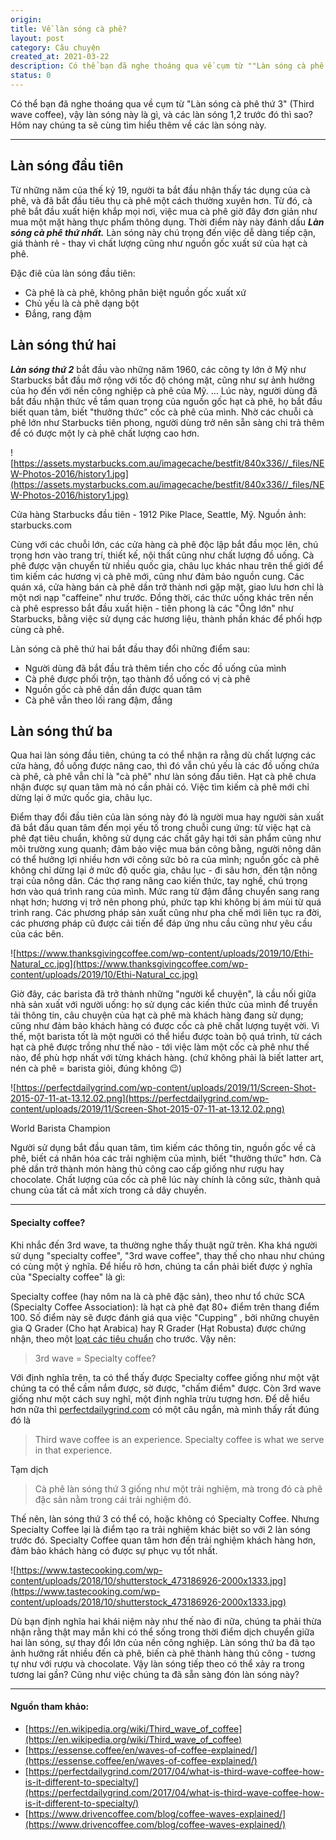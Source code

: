 ```yaml
---
origin: 
title: Về làn sóng cà phê?
layout: post
category: Câu chuyện
created_at: 2021-03-22
description: Có thể bạn đã nghe thoáng qua về cụm từ ""Làn sóng cà phê thứ 3"" (Third wave coffee), vậy làn sóng này là gì, và các làn sóng 1,2 trước đó thì sao? Hôm nay chúng ta sẽ cùng tìm hiểu thêm về các làn sóng này.
status: 0
---
```

Có thể bạn đã nghe thoáng qua về cụm từ "Làn sóng cà phê thứ 3" (Third wave coffee), vậy làn sóng này là gì, và các làn sóng 1,2 trước đó thì sao? Hôm nay chúng ta sẽ cùng tìm hiểu thêm về các làn sóng này.

---

## Làn sóng đầu tiên

Từ những năm của thế kỷ 19, người ta bắt đầu nhận thấy tác dụng của cà phê, và đã bắt đầu tiêu thụ cà phê một cách thường xuyên hơn. Từ đó, cà phê bắt đầu xuất hiện khắp mọi nơi, việc mua cà phê giờ đây đơn giản như mua một mặt hàng thực phẩm thông dụng. Thời điểm này này đánh dấu ***Làn sóng cà phê thứ nhất.*** Làn sóng này chú trọng đến việc dễ dàng tiếp cận, giá thành rẻ - thay vì chất lượng cũng như nguồn gốc xuất sứ của hạt cà phê.

Đặc điê của làn sóng đầu tiên:

- Cà phê là cà phê, không phân biệt nguồn gốc xuất xứ
- Chủ yếu là cà phê dạng bột
- Đắng, rang đậm

## Làn sóng thứ hai

***Làn sóng thứ 2*** bắt đầu vào những năm 1960, các công ty lớn ở Mỹ như Starbucks bắt đầu mở rộng với tốc độ chóng mặt, cũng như sự ảnh hưởng của họ đến với nền công nghiệp cà phê của Mỹ. ... Lúc này, người dùng đã bắt đầu nhận thức về tầm quan trọng của nguồn gốc hạt cà phê, họ bắt đầu biết quan tâm, biết "thưởng thức" cốc cà phê của mình. Nhờ các chuỗi cà phê lớn như Starbucks tiên phong, người dùng trở nên sẵn sàng chi trả thêm để có được một ly cà phê chất lượng cao hơn.

![https://assets.mystarbucks.com.au/imagecache/bestfit/840x336//_files/NEW-Photos-2016/history1.jpg](https://assets.mystarbucks.com.au/imagecache/bestfit/840x336//_files/NEW-Photos-2016/history1.jpg)

Cửa hàng Starbucks đầu tiên - 1912 Pike Place, Seattle, Mỹ. Nguồn ảnh: starbucks.com

Cùng với các chuỗi lớn, các cửa hàng cà phê độc lập bắt đầu mọc lên, chú trọng hơn vào trang trí, thiết kế, nội thất cũng như chất lượng đồ uống. Cà phê được vận chuyển từ nhiều quốc gia, châu lục khác nhau trên thế giới để tìm kiếm các hương vị cà phê mới, cũng như đảm bảo nguồn cung. Các quán xá, cửa hàng bán cà phê dần trở thành nơi gặp mặt, giao lưu hơn chỉ là một nơi nạp "caffeine" như trước. Đồng thời, các thức uống khác trên nền cà phê espresso bắt đầu xuất hiện - tiên phong là các "Ông lớn" như Starbucks, bằng việc sử dụng các hương liệu, thành phần khác để phối hợp cùng cà phê. 

Làn sóng cà phê thứ hai bắt đầu thay đổi những điểm sau:

- Người dùng đã bắt đầu trả thêm tiền cho cốc đồ uống của mình
- Cà phê được phối trộn, tạo thành đồ uống có vị cà phê
- Nguồn gốc cà phê dần dần được quan tâm
- Cà phê vẫn theo lối rang đậm, đắng

## Làn sóng thứ ba

Qua hai làn sóng đầu tiên, chúng ta có thể nhận ra rằng dù chất lượng các cửa hàng, đồ uống được nâng cao, thì đó vẫn chủ yếu là các đồ uống chứa cà phê, cà phê vẫn chỉ là "cà phê" như làn sóng đầu tiên. Hạt cà phê chưa nhận được sự quan tâm mà nó cần phải có. Việc tìm kiếm cà phê mới chỉ dừng lại ở mức quốc gia, châu lục. 

Điểm thay đổi đầu tiên của làn sóng này đó là người mua hay người sản xuất đã bắt đầu quan tâm đến mọi yếu tố trong chuỗi cung ứng: từ việc hạt cà phê đạt tiêu chuẩn, không sử dụng các chất gây hại tới sản phẩm cũng như môi trường xung quanh; đảm bảo việc mua bán công bằng, người nông dân có thể hưởng lợi nhiều hơn với công sức bỏ ra của mình; nguồn gốc cà phê không chỉ dừng lại ở mức độ quốc gia, châu lục - đi sâu hơn, đến tận nông trại của nông dân. Các thợ rang nâng cao kiến thức, tay nghề, chú trọng hơn vào quá trình rang của mình. Mức rang từ đậm đắng chuyển sang rang nhạt hơn; hương vị trở nên phong phú, phức tạp khi không bị ám mùi từ quá trình rang. Các phương pháp sản xuất cũng như pha chế mới liên tục ra đời, các phương pháp cũ được cải tiến để đáp ứng nhu cầu cũng như yêu cầu của các bên. 

![https://www.thanksgivingcoffee.com/wp-content/uploads/2019/10/Ethi-Natural_cc.jpg](https://www.thanksgivingcoffee.com/wp-content/uploads/2019/10/Ethi-Natural_cc.jpg)

Giờ đây, các barista đã trở thành những "người kể chuyện", là cầu nối giữa nhà sản xuất với người uống: họ sử dụng các kiến thức của mình để truyền tải thông tin, câu chuyện của hạt cà phê mà khách hàng đang sử dụng; cũng như đảm bảo khách hàng có được cốc cà phê chất lượng tuyệt vời. Vì thế, một barista tốt là một người có thể hiểu được toàn bộ quá trình, từ cách hạt cà phê được trồng như thế nào - tới việc làm một cốc cà phê như thế nào, để phù hợp nhất với từng khách hàng. (chứ không phải là biết latter art, nén cà phê = barista giỏi, đúng không 😉)

![https://perfectdailygrind.com/wp-content/uploads/2019/11/Screen-Shot-2015-07-11-at-13.12.02.png](https://perfectdailygrind.com/wp-content/uploads/2019/11/Screen-Shot-2015-07-11-at-13.12.02.png)

World Barista Champion

Người sử dụng bắt đầu quan tâm, tìm kiếm các thông tin, nguồn gốc về cà phê, biết cá nhân hóa các trải nghiệm của mình, biết "thưởng thức" hơn. Cà phê dần trở thành món hàng thủ công cao cấp giống như rượu hay chocolate. Chất lượng của cốc cà phê lúc này chính là công sức, thành quả chung của tất cả mắt xích trong cả dây chuyền.

---

#### Specialty coffee?

Khi nhắc đến 3rd wave, ta thường nghe thấy thuật ngữ trên. Kha khá người sử dụng "specialty coffee", "3rd wave coffee", thay thế cho nhau như chúng có cùng một ý nghĩa. Để hiểu rõ hơn, chúng ta cần phải biết được ý nghĩa của "Specialty coffee" là gì: 

Specialty coffee (hay nôm na là cà phê đặc sản), theo như tổ chức SCA (Specialty Coffee Association): là hạt cà phê đạt 80+ điểm trên thang điểm 100. Số điểm này sẽ được đánh giá qua việc "Cupping" , bởi những chuyên gia Q Grader (Cho hạt Arabica) hay R Grader (Hạt Robusta) được chứng nhận, theo một [loạt các tiêu chuẩn](https://sca.coffee/research/coffee-standards) cho trước. Vậy nên:

> 3rd wave = Specialty coffee?

Với định nghĩa trên, ta có thể thấy được Specialty coffee giống như một vật chúng ta có thể cầm nắm được, sờ được, "chấm điểm" được. Còn 3rd wave giống như một cách suy nghĩ, một định nghĩa trừu tượng hơn. Để dễ hiểu hơn nữa thì [perfectdailygrind.com](http://perfectdailygrind.com) có một câu ngắn, mà mình thấy rất đúng đó là

> Third wave coffee is an experience. Specialty coffee is what we serve in that experience.

Tạm dịch

> Cà phê làn sóng thứ 3 giống như một trải nghiệm, mà trong đó cà phê đặc sản nằm trong cái trải nghiệm đó.

Thế nên, làn sóng thứ 3 có thể có, hoặc không có Specialty Coffee. Nhưng Specialty Coffee lại là điểm tạo ra trải nghiệm khác biệt so với 2 làn sóng trước đó. Specialty Coffee quan tâm hơn đến trải nghiệm khách hàng hơn, đảm bảo khách hàng có được sự phục vụ tốt nhất. 

![https://www.tastecooking.com/wp-content/uploads/2018/10/shutterstock_473186926-2000x1333.jpg](https://www.tastecooking.com/wp-content/uploads/2018/10/shutterstock_473186926-2000x1333.jpg)

Dù bạn định nghĩa hai khái niệm này như thế nào đi nữa, chúng ta phải thừa nhận rằng thật may mắn khi có thể sống trong thời điểm dịch chuyển giữa hai làn sóng, sự thay đổi lớn của nền công nghiệp. Làn sóng thứ ba đã tạo ảnh hưởng rất nhiều đến cà phê, biến cà phê thành hàng thủ công - tương tự như với rượu và chocolate. Vậy làn sóng tiếp theo có thể xảy ra trong tương lai gần? Cũng như việc chúng ta đã sẵn sàng đón làn sóng này?

---

#### Nguồn tham khảo:

- [https://en.wikipedia.org/wiki/Third_wave_of_coffee](https://en.wikipedia.org/wiki/Third_wave_of_coffee)
- [https://essense.coffee/en/waves-of-coffee-explained/](https://essense.coffee/en/waves-of-coffee-explained/)
- [https://perfectdailygrind.com/2017/04/what-is-third-wave-coffee-how-is-it-different-to-specialty/](https://perfectdailygrind.com/2017/04/what-is-third-wave-coffee-how-is-it-different-to-specialty/)
- [https://www.drivencoffee.com/blog/coffee-waves-explained/](https://www.drivencoffee.com/blog/coffee-waves-explained/)
